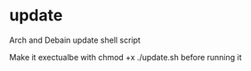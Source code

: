 # update
Arch and Debain update shell script


Make it exectualbe with chmod +x ./update.sh before running it
